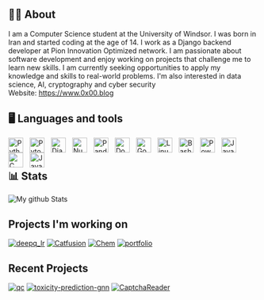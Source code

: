## 👨‍💻 About 
I am a Computer Science student at the University of Windsor. I was born in Iran and started coding at the age of 14. I work as a Django backend developer at Pion Innovation Optimized network. I am passionate about software development and enjoy working on projects that challenge me to learn new skills. I am currently seeking opportunities to apply my knowledge and skills to real-world problems. I'm also interested in data science, AI, cryptography and cyber security<br>
Website: https://www.0x00.blog
## 🖥️ Languages and tools

<img align="left" alt="Python" width="30px" style="padding-right:10px;" src="https://cdn.jsdelivr.net/npm/simple-icons@3.13.0/icons/python.svg"/>
<img align="left" alt="Pytorch" width="30px" style="padding-right:10px;" src="https://cdn.jsdelivr.net/npm/simple-icons@3.13.0/icons/pytorch.svg"/>
<img align="left" alt="Django" width="30px" style="padding-right:10px;" src="https://cdn.jsdelivr.net/npm/simple-icons@3.13.0/icons/django.svg"/>
<img align="left" alt="Numpy" width="30px" style="padding-right:10px;" src="https://cdn.jsdelivr.net/npm/simple-icons@3.13.0/icons/numpy.svg"/>
<img align="left" alt="Pandas" width="30px" style="padding-right:10px;" src="https://cdn.jsdelivr.net/npm/simple-icons@3.13.0/icons/pandas.svg"/>
<img align="left" alt="Docker" width="30px" style="padding-right:10px;" src="https://cdn.jsdelivr.net/npm/simple-icons@3.13.0/icons/docker.svg"/>
<img align="left" alt="Go" width="30px" style="padding-right:10px;" src="https://cdn.jsdelivr.net/npm/simple-icons@3.13.0/icons/go.svg"/>
<img align="left" alt="Linux" width="30px" style="padding-right:10px;" src="https://cdn.jsdelivr.net/npm/simple-icons@3.13.0/icons/linux.svg"/>
<img align="left" alt="Bash" width="30px" style="padding-right:10px;" src="https://cdn.jsdelivr.net/npm/simple-icons@3.13.0/icons/gnubash.svg"/>
<img align="left" alt="Powershell" width="30px" style="padding-right:10px;" src="https://cdn.jsdelivr.net/npm/simple-icons@3.13.0/icons/powershell.svg"/> 
<img align="left" alt="Javascript" width="30px" style="padding-right:10px;" src="https://cdn.jsdelivr.net/npm/simple-icons@3.13.0/icons/javascript.svg"/>
<img align="left" alt="C" width="30px" style="padding-right:10px;" src="https://cdn.jsdelivr.net/npm/simple-icons@3.13.0/icons/c.svg"/>
<img align="left" alt="Javascript" width="30px" style="padding-right:10px;" src="https://cdn.jsdelivr.net/npm/simple-icons@3.13.0/icons/rust.svg"/><br><br>

## 📊 Stats

![My github Stats](https://github-readme-stats.vercel.app/api?username=Null-byte-00&show_icons=true&theme=gruvbox)
<!--
**Null-byte-00/Null-byte-00** is a ✨ _special_ ✨ repository because its `README.md` (this file) appears on your GitHub profile.

Here are some ideas to get you started:

- 🔭 I’m currently working on ...
- 🌱 I’m currently learning ...
- 👯 I’m looking to collaborate on ...
- 🤔 I’m looking for help with ...
- 💬 Ask me about ...
- 📫 How to reach me: ...
- 😄 Pronouns: ...
- ⚡ Fun fact: ...
-->

## Projects I'm working on 
[![deepq_lr](https://github-readme-stats.vercel.app/api/pin/?username=Null-byte-00&repo=deepq_rl)](https://github.com/Null-byte-00/deepq_rl)
[![Catfusion](https://github-readme-stats.vercel.app/api/pin/?username=Null-byte-00&repo=Catfusion)](https://github.com/Null-byte-00/Catfusion)
[![Chem](https://github-readme-stats.vercel.app/api/pin/?username=Null-byte-00&repo=Chem)](https://github.com/Null-byte-00/Chem)
[![portfolio](https://github-readme-stats.vercel.app/api/pin/?username=Null-byte-00&repo=portfolio)](https://github.com/Null-byte-00/portfolio)

## Recent Projects
[![qc](https://github-readme-stats.vercel.app/api/pin/?username=Null-byte-00&repo=qc)](https://github.com/Null-byte-00/qc)
[![toxicity-prediction-gnn](https://github-readme-stats.vercel.app/api/pin/?username=Null-byte-00&repo=toxicity-prediction-gnn)](https://github.com/Null-byte-00/toxicity-prediction-gnn)
[![CaptchaReader](https://github-readme-stats.vercel.app/api/pin/?username=Null-byte-00&repo=CaptchaReader)](https://github.com/Null-byte-00/CaptchaReader)
